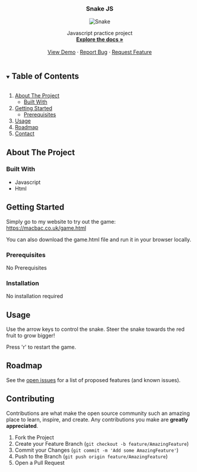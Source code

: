 <br />
<p align="center">
  <a href="https://github.com/maciejbac/snakeJS">  </a>
  <h3 align="center">Snake JS</h3>
   <p align="center"><img src="https://i.imgur.com/d9DVwNJ.png" alt="Snake" class="center"></p>

  <p align="center">
    Javascript practice project
    <br />
    <a href="https://github.com/maciejbac/snakeJS"><strong>Explore the docs »</strong></a>
    <br />
    <br />
    <a href="https://macbac.co.uk/game.html">View Demo</a>
    ·
    <a href="https://github.com/maciejbac/snakeJS/issues">Report Bug</a>
    ·
    <a href="https://github.com/maciejbac/snakeJS/issues">Request Feature</a>
  </p>
</p>



<!-- TABLE OF CONTENTS -->
<details open="open">
  <summary><h2 style="display: inline-block">Table of Contents</h2></summary>
  <ol>
    <li>
      <a href="#about-the-project">About The Project</a>
      <ul>
        <li><a href="#built-with">Built With</a></li>
      </ul>
    </li>
    <li>
      <a href="#getting-started">Getting Started</a>
      <ul>
        <li><a href="#prerequisites">Prerequisites</a></li>
      </ul>
    </li>
    <li><a href="#usage">Usage</a></li>
    <li><a href="#roadmap">Roadmap</a></li>
    <li><a href="#contact">Contact</a></li>
  </ol>
</details>



<!-- ABOUT THE PROJECT -->
## About The Project

### Built With

* []() Javascript
* []() Html

<!-- GETTING STARTED -->
## Getting Started

Simply go to my website to try out the game:
https://macbac.co.uk/game.html 

You can also download the game.html file and run it in your browser locally.

### Prerequisites

No Prerequisites

### Installation

No installation required



<!-- USAGE EXAMPLES -->
## Usage

Use the arrow keys to control the snake. Steer the snake towards the red fruit to grow bigger!

Press 'r' to restart the game.



<!-- ROADMAP -->
## Roadmap

See the [open issues](https://github.com/macko939/snakeJS/issues) for a list of proposed features (and known issues).


<!-- CONTRIBUTING -->
## Contributing

Contributions are what make the open source community such an amazing place to learn, inspire, and create. Any contributions you make are **greatly appreciated**.

1. Fork the Project
2. Create your Feature Branch (`git checkout -b feature/AmazingFeature`)
3. Commit your Changes (`git commit -m 'Add some AmazingFeature'`)
4. Push to the Branch (`git push origin feature/AmazingFeature`)
5. Open a Pull Request


